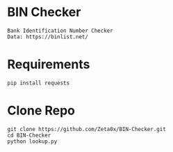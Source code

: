 # BIN Checker
    Bank Identification Number Checker
    Data: https://binlist.net/

# Requirements
    pip install requests
    
# Clone Repo
    git clone https://github.com/Zeta0x/BIN-Checker.git
    cd BIN-Checker
    python lookup.py
